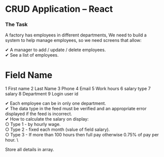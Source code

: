 # CRUD Application – React 

### The Task

A factory has employees in different departments,
We need to build a system to help manage employees, so we need screens that allow:

✔ A manager to add / update / delete employees. \
✔ See a list of employees.

#       Field Name
1       First name
2       Last Name
3       Phone
4       Email
5       Work hours
6       salary type
7       salary
8       Department
9       Login user id

✔ Each employee can be in only one department. \
✔ The data type in the feed must be verified and an appropriate error displayed if the feed is incorrect. \
✔ How to calculate the salary on display: \
  ○ Type 1 - by hourly wage. \
  ○ Type 2 - fixed each month (value of field salary). \
  ○ Type 3 - If more than 100 hours then full pay otherwise 0.75% of pay per hour. \

Store all details in array.
